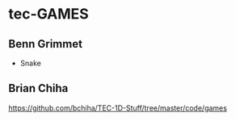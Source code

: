 # tec-GAMES

## Benn Grimmet
* Snake 

## Brian Chiha
https://github.com/bchiha/TEC-1D-Stuff/tree/master/code/games

